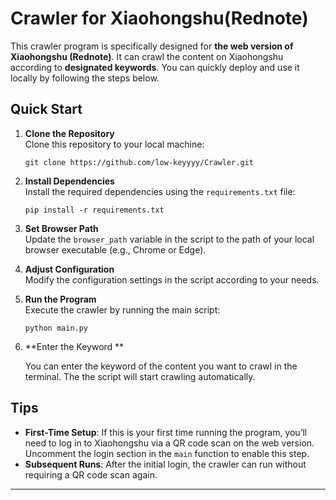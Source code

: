 # Crawler for Xiaohongshu(Rednote)

This crawler program is specifically designed for **the web version of Xiaohongshu (Rednote)**. It can crawl the content on Xiaohongshu according to **designated keywords**. You can quickly deploy and use it locally by following the steps below.

## Quick Start

1. **Clone the Repository**  
   Clone this repository to your local machine:

   ```
   git clone https://github.com/low-keyyyy/Crawler.git
   ```

2. **Install Dependencies**  
   Install the required dependencies using the `requirements.txt` file:

   ```
   pip install -r requirements.txt
   ```

3. **Set Browser Path**  
   Update the `browser_path` variable in the script to the path of your local browser executable (e.g., Chrome or Edge).

4. **Adjust Configuration**  
   Modify the configuration settings in the script according to your needs.

5. **Run the Program**  
   Execute the crawler by running the main script:

   ```
   python main.py
   ```

6. **Enter the Keyword **

   You can enter the keyword of the content you want to crawl in the terminal. The the script will start crawling automatically.

## Tips

- **First-Time Setup**: If this is your first time running the program, you’ll need to log in to Xiaohongshu via a QR code scan on the web version. Uncomment the login section in the `main` function to enable this step.  
- **Subsequent Runs**: After the initial login, the crawler can run without requiring a QR code scan again.

---

